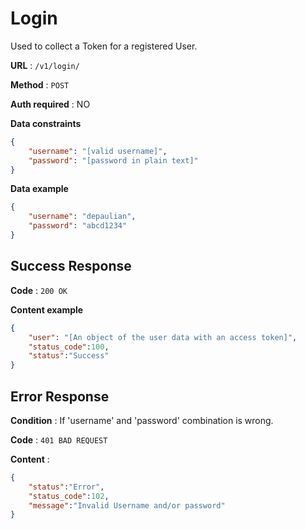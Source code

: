 # Login

Used to collect a Token for a registered User.

**URL** : `/v1/login/`

**Method** : `POST`

**Auth required** : NO

**Data constraints**

```json
{
    "username": "[valid username]",
    "password": "[password in plain text]"
}
```

**Data example**

```json
{
    "username": "depaulian",
    "password": "abcd1234"
}
```

## Success Response

**Code** : `200 OK`

**Content example**

```json
{
    "user": "[An object of the user data with an access token]",
    "status_code":100,
    "status":"Success"
}
```

## Error Response

**Condition** : If 'username' and 'password' combination is wrong.

**Code** : `401 BAD REQUEST`

**Content** :

```json
{
    "status":"Error",
    "status_code":102,
    "message":"Invalid Username and/or password"
}
```